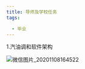 ```yaml
---
title: 导师及学校任务
tags:

  - 毕业
---
```


1.汽油调和软件架构

![微信图片_20201108164522](https://cdn.jsdelivr.net/gh/nanxi1234/picture//2020/20201108164741.png)












